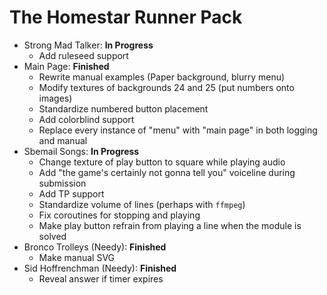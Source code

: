 # The Homestar Runner Pack

* Strong Mad Talker: **In Progress**
  * Add ruleseed support
* Main Page: **Finished**
  * Rewrite manual examples (Paper background, blurry menu)
  * Modify textures of backgrounds 24 and 25 (put numbers onto images)
  * Standardize numbered button placement
  * Add colorblind support
  * Replace every instance of "menu" with "main page" in both logging and manual
* Sbemail Songs: **In Progress**
  * Change texture of play button to square while playing audio
  * Add "the game's certainly not gonna tell you" voiceline during submission
  * Add TP support
  * Standardize volume of lines (perhaps with `ffmpeg`)
  * Fix coroutines for stopping and playing
  * Make play button refrain from playing a line when the module is solved
* Bronco Trolleys (Needy): **Finished**
  * Make manual SVG
* Sid Hoffrenchman (Needy): **Finished**
  * Reveal answer if timer expires
